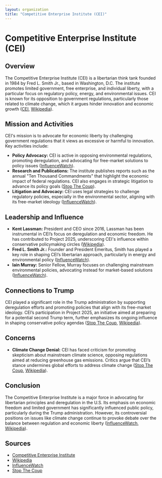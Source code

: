 ```yaml
---
layout: organization
title: "Competitive Enterprise Institute (CEI)"
---
```


# Competitive Enterprise Institute (CEI)

## Overview
The Competitive Enterprise Institute (CEI) is a libertarian think tank founded in 1984 by Fred L. Smith Jr., based in Washington, D.C. The institute promotes limited government, free enterprise, and individual liberty, with a particular focus on regulatory policy, energy, and environmental issues. CEI is known for its opposition to government regulations, particularly those related to climate change, which it argues hinder innovation and economic growth ([CEI](https://cei.org), [Wikipedia](https://en.wikipedia.org/wiki/Competitive_Enterprise_Institute)).

## Mission and Activities
CEI's mission is to advocate for economic liberty by challenging government regulations that it views as excessive or harmful to innovation. Key activities include:
- **Policy Advocacy:** CEI is active in opposing environmental regulations, promoting deregulation, and advocating for free-market solutions to policy issues ([InfluenceWatch](https://www.influencewatch.org)).
- **Research and Publications:** The institute publishes reports such as the annual "Ten Thousand Commandments" that highlight the economic impact of federal regulations. CEI also engages in strategic litigation to advance its policy goals ([Stop The Coup](https://www.stopthecoup2025.org)).
- **Litigation and Advocacy:** CEI uses legal strategies to challenge regulatory policies, especially in the environmental sector, aligning with its free-market ideology ([InfluenceWatch](https://www.influencewatch.org)).

## Leadership and Influence
- **Kent Lassman:** President and CEO since 2016, Lassman has been instrumental in CEI’s focus on deregulation and economic freedom. He has contributed to Project 2025, underscoring CEI's influence within conservative policymaking circles ([Wikipedia](https://en.wikipedia.org/wiki/Kent_Lassman)).
- **Fred L. Smith Jr.:** Founder and President Emeritus, Smith has played a key role in shaping CEI’s libertarian approach, particularly in energy and environmental policy ([InfluenceWatch](https://www.influencewatch.org)).
- **Iain Murray:** Senior Fellow, Murray focuses on challenging mainstream environmental policies, advocating instead for market-based solutions ([InfluenceWatch](https://www.influencewatch.org)).

## Connections to Trump
CEI played a significant role in the Trump administration by supporting deregulation efforts and promoting policies that align with its free-market ideology. CEI’s participation in Project 2025, an initiative aimed at preparing for a potential second Trump term, further emphasizes its ongoing influence in shaping conservative policy agendas ([Stop The Coup](https://www.stopthecoup2025.org), [Wikipedia](https://en.wikipedia.org/wiki/Competitive_Enterprise_Institute)).

## Concerns
- **Climate Change Denial:** CEI has faced criticism for promoting skepticism about mainstream climate science, opposing regulations aimed at reducing greenhouse gas emissions. Critics argue that CEI’s stance undermines global efforts to address climate change ([Stop The Coup](https://www.stopthecoup2025.org), [Wikipedia](https://en.wikipedia.org/wiki/Competitive_Enterprise_Institute)).

## Conclusion
The Competitive Enterprise Institute is a major force in advocating for libertarian principles and deregulation in the U.S. Its emphasis on economic freedom and limited government has significantly influenced public policy, particularly during the Trump administration. However, its controversial positions on issues like climate change continue to provoke debate over the balance between regulation and economic liberty ([InfluenceWatch](https://www.influencewatch.org), [Wikipedia](https://en.wikipedia.org/wiki/Competitive_Enterprise_Institute)).

## Sources
- [Competitive Enterprise Institute](https://cei.org)
- [Wikipedia](https://en.wikipedia.org/wiki/Competitive_Enterprise_Institute)
- [InfluenceWatch](https://www.influencewatch.org)
- [Stop The Coup](https://www.stopthecoup2025.org)

